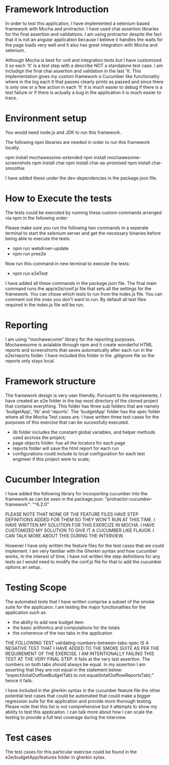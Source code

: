 # Framework Introduction
In order to test this application, I have implemented a selenium based framework with Mocha and protractor. I have used chai assertion libraries for the final assertion and validations.
I am using protractor despite the fact that it is not an angular application because I believe it handles the waits for the page loads very well and it also has great integration with Mocha and selenium. 

Although Mocha is best for unit and integration tests but I have customized it so each 'It' is a test step with a describe NOT a standalone test case. I am includign the final chai assertion and validation in the last 'It. This implementation gives my custom framework a Cucumber like functionality where in the log each It that passes clearly prints as passed and since there is only one or a few action in each 'It' it is much easier to debug if there is a test failure or if there is actually a bug in the application it is much easier to trace.

# Environment setup
You would need node.js and JDK to run this framework.

The following npm libraries are needed in order to run this framework locally.

npm install mochawesome-extended 
npm install mochawesome-screenshots
npm install chai
npm install chai-as-promised
npm install chai-smoothie

I have added these under the dev-dependencies in the package.json file.

# How to Execute the tests
The tests could be executed by running these custom commands arranged via npm in the following order:

Please make sure you run the following two commands in a seperate terminal to start the selenium server and get the necessary binaries before being able to execute the tests:

- npm run webdriver-update
- npm run pree2e

Now run this command in new terminal to execute the tests:
- npm run e2eTest

I have added all these commands in the package.json file. The final main command runs the app/e2e/conf.js file that sets all the settings for the framework. 
You can chose which tests to run from the index.js file. You can comment out the ones  you don't want to run. By default all test files required in the index.js file will be run.


# Reporting
I am using "mochawecome" library for the reporting purposes. Mochawesome is avialable through npm and it create wonderful HTML reports and screenshorts that saves automatically after each run in the e2e/reports folder. I have included this folder in the .gitignore file so the reports only stays local.

# Framework structure
The framework design is very user friendly. Pursuant to the requirements, I have created an e2e folder in the top most directory of the cloned project that contains everything. This folder has three sub folders that are namely 'budgetApp', 'lib' and 'reports'. The 'budgetApp' folder has the spec folder where all the Mocha Test cases are. I have written three test cases for the purposes of this exercise that can be sucessfully executed.

 - lib folder includes the constant global variables, and helper methods used accross the project;
 - page objects folder: has all the locators for each page
 - reports folder will save the html report for each run
 - configurations could include to local configuration for each test engineer if this project were to scale;

# Cucumber Integration
I have added the following library for incorporting cucumber into the framework as can be seen in the package.json:
"protractor-cucumber-framework": "^6.2.0"

PLEASE NOTE THAT NONE OF THE FEATURE FILES HAVE STEP DEFINITIONS ADDED FOR THEM SO THEY WON'T RUN AT THIS TIME. I HAVE WRITTEN MY SOLUTION FOR THIS EXERCIZE IN MOCHA. I HAVE CUSTOMIZED MY SOLUTION TO GIVE IT A CUCUMBER LIKE FLAVOR. I CAN TALK MORE ABOUT THIS DURING THE INTERVIEW.

However I have only written the feature files for the test cases that we could implement. I am very familiar with the Gherkin syntax and how cucumber works, 
In the interest of time, I have not written the step definitions for any tests as I would need to modify the conf.js file for that to add the cucumber options an setup.

# Testing Scope
The automated tests that I have written comprise a subset of the smoke suite for the applicaion. I am testing the major functionalities for the application such as:
- the ability to add new budget item
- the basic arithmitcs and computations for the totals
- the coherence of the two tabs in the application

THE FOLLOWING TEST validating-numbers-between-tabs-spec IS A NEGATIVE TEST THAT I HAVE ADDED TO THE SMOKE SUITE AS PER THE REQUIREMENT OF THE EXERCISE. I AM INTENTIONALLY FAILING THIS TEST AT THE VERY FINAL STEP. It fails at the very last assertion. The numbers on both tabs should always be equal. In my assertion I am asserting that they are not equal in the statement below:
"expect(totalOutflowBudgetTab).to.not.equal(totalOutflowReportsTab);" hence it fails.

I have included in the gherkin syntax in the cucumber feature file the other potential test cases that could be automated that could make a bigger regression suite for the application and provide more thorough testing. Please note that this list is not comprehensive but it attempts to show my ability to test this applicaiton. I can talk more about how I can scale the testing to provide a full test coverage during the interview.

# Test cases

The test cases for this particular exercise could be found in the e2e/budgetApp/features folder in gherkin sytax.





